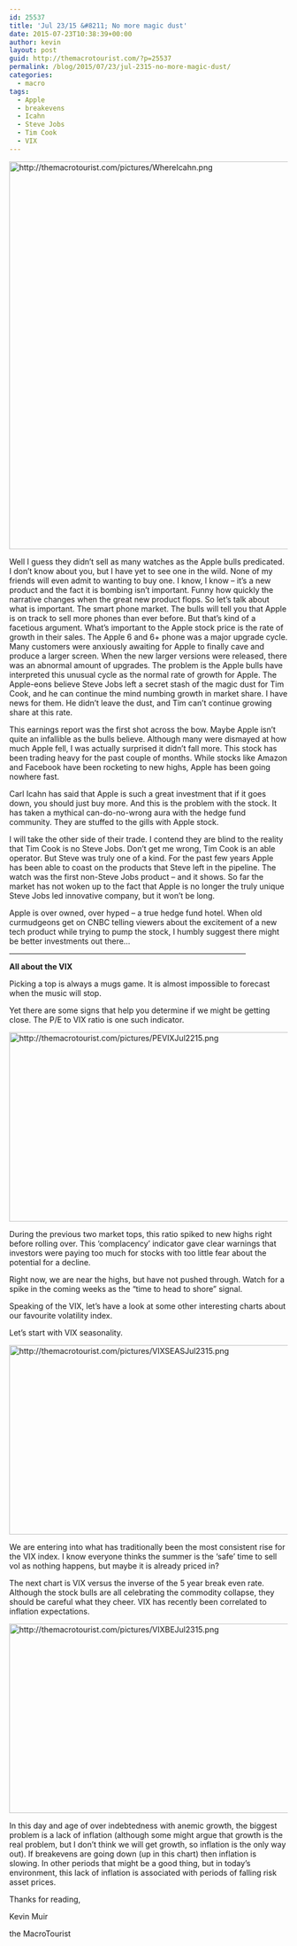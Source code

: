 ```yaml
---
id: 25537
title: 'Jul 23/15 &#8211; No more magic dust'
date: 2015-07-23T10:38:39+00:00
author: kevin
layout: post
guid: http://themacrotourist.com/?p=25537
permalink: /blog/2015/07/23/jul-2315-no-more-magic-dust/
categories:
  - macro
tags:
  - Apple
  - breakevens
  - Icahn
  - Steve Jobs
  - Tim Cook
  - VIX
---
```


  <img src="http://themacrotourist.com/pictures/WhereIcahn.png" style="margin:30px atuo;display:block;" alt="http://themacrotourist.com/pictures/WhereIcahn.png" width="600" height="700">

Well I guess they didn&#8217;t sell as many watches as the Apple bulls predicated. I don&#8217;t know about you, but I have yet to see one in the wild. None of my friends will even admit to wanting to buy one. I know, I know &#8211; it&#8217;s a new product and the fact it is bombing isn&#8217;t important. Funny how quickly the narrative changes when the great new product flops. So let&#8217;s talk about what is important. The smart phone market. The bulls will tell you that Apple is on track to sell more phones than ever before. But that&#8217;s kind of a facetious argument. What&#8217;s important to the Apple stock price is the rate of growth in their sales. The Apple 6 and 6+ phone was a major upgrade cycle. Many customers were anxiously awaiting for Apple to finally cave and produce a larger screen. When the new larger versions were released, there was an abnormal amount of upgrades. The problem is the Apple bulls have interpreted this unusual cycle as the normal rate of growth for Apple. The Apple-eons believe Steve Jobs left a secret stash of the magic dust for Tim Cook, and he can continue the mind numbing growth in market share. I have news for them. He didn&#8217;t leave the dust, and Tim can&#8217;t continue growing share at this rate. 

This earnings report was the first shot across the bow. Maybe Apple isn&#8217;t quite an infallible as the bulls believe. Although many were dismayed at how much Apple fell, I was actually surprised it didn&#8217;t fall more. This stock has been trading heavy for the past couple of months. While stocks like Amazon and Facebook have been rocketing to new highs, Apple has been going nowhere fast. 

Carl Icahn has said that Apple is such a great investment that if it goes down, you should just buy more. And this is the problem with the stock. It has taken a mythical can-do-no-wrong aura with the hedge fund community. They are stuffed to the gills with Apple stock. 

I will take the other side of their trade. I contend they are blind to the reality that Tim Cook is no Steve Jobs. Don&#8217;t get me wrong, Tim Cook is an able operator. But Steve was truly one of a kind. For the past few years Apple has been able to coast on the products that Steve left in the pipeline. The watch was the first non-Steve Jobs product &#8211; and it shows. So far the market has not woken up to the fact that Apple is no longer the truly unique Steve Jobs led innovative company, but it won&#8217;t be long. 

Apple is over owned, over hyped &#8211; a true hedge fund hotel. When old curmudgeons get on CNBC telling viewers about the excitement of a new tech product while trying to pump the stock, I humbly suggest there might be better investments out there&#8230; 

<hr size="3" width="85%" />

**All about the VIX**

Picking a top is always a mugs game. It is almost impossible to forecast when the music will stop.

Yet there are some signs that help you determine if we might be getting close. The P/E to VIX ratio is one such indicator. 


  <img src="http://themacrotourist.com/pictures/PEVIXJul2215.png" style="margin:30px atuo;display:block;" alt="http://themacrotourist.com/pictures/PEVIXJul2215.png" width="600" height="342">

During the previous two market tops, this ratio spiked to new highs right before rolling over. This &#8216;complacency&#8217; indicator gave clear warnings that investors were paying too much for stocks with too little fear about the potential for a decline. 

Right now, we are near the highs, but have not pushed through. Watch for a spike in the coming weeks as the &#8220;time to head to shore&#8221; signal.

Speaking of the VIX, let&#8217;s have a look at some other interesting charts about our favourite volatility index. 

Let&#8217;s start with VIX seasonality.


  <img src="http://themacrotourist.com/pictures/VIXSEASJul2315.png" style="margin:30px atuo;display:block;" alt="http://themacrotourist.com/pictures/VIXSEASJul2315.png" width="600" height="342">

We are entering into what has traditionally been the most consistent rise for the VIX index. I know everyone thinks the summer is the &#8216;safe&#8217; time to sell vol as nothing happens, but maybe it is already priced in?

The next chart is VIX versus the inverse of the 5 year break even rate. Although the stock bulls are all celebrating the commodity collapse, they should be careful what they cheer. VIX has recently been correlated to inflation expectations. 


  <img src="http://themacrotourist.com/pictures/VIXBEJul2315.png" style="margin:30px atuo;display:block;" alt="http://themacrotourist.com/pictures/VIXBEJul2315.png" width="600" height="342">

In this day and age of over indebtedness with anemic growth, the biggest problem is a lack of inflation (although some might argue that growth is the real problem, but I don&#8217;t think we will get growth, so inflation is the only way out). If breakevens are going down (up in this chart) then inflation is slowing. In other periods that might be a good thing, but in today&#8217;s environment, this lack of inflation is associated with periods of falling risk asset prices. 

Thanks for reading,
  
Kevin Muir
  
the MacroTourist